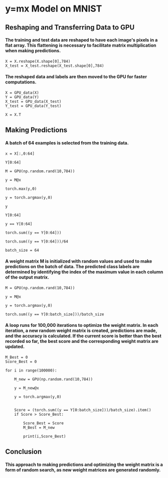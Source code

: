 # y=mx Model on MNIST

## Reshaping and Transferring Data to GPU
#### The training and test data are reshaped to have each image's pixels in a flat array. This flattening is necessary to facilitate matrix multiplication when making predictions.
```
X = X.reshape(X.shape[0],784)
X_test = X_test.reshape(X_test.shape[0],784)
```
#### The reshaped data and labels are then moved to the GPU for faster computations.
```
X = GPU_data(X)
Y = GPU_data(Y)
X_test = GPU_data(X_test)
Y_test = GPU_data(Y_test)
```
```
X = X.T
```
## Making Predictions
#### A batch of 64 examples is selected from the training data.
```
x = X[:,0:64]
```
```
Y[0:64]
```
```
M = GPU(np.random.rand(10,784))
```
```
y = M@x
```
```
torch.max(y,0)
```
```
y = torch.argmax(y,0)
```
```
y
```
```
Y[0:64]
```
```
y == Y[0:64]
```
```
torch.sum((y == Y[0:64]))
```
```
torch.sum((y == Y[0:64]))/64
```
```
batch_size = 64
```
#### A weight matrix M is initialized with random values and used to make predictions on the batch of data. The predicted class labels are determined by identifying the index of the maximum value in each column of the output matrix.
```
M = GPU(np.random.rand(10,784))

y = M@x

y = torch.argmax(y,0)
```
```
torch.sum((y == Y[0:batch_size]))/batch_size
```
#### A loop runs for 100,000 iterations to optimize the weight matrix. In each iteration, a new random weight matrix is created, predictions are made, and the accuracy is calculated. If the current score is better than the best recorded so far, the best score and the corresponding weight matrix are updated.
```
M_Best = 0
Score_Best = 0

for i in range(100000):

    M_new = GPU(np.random.rand(10,784))

    y = M_new@x

    y = torch.argmax(y,0)


    Score = (torch.sum((y == Y[0:batch_size]))/batch_size).item()
    if Score > Score_Best:

        Score_Best = Score
        M_Best = M_new

        print(i,Score_Best)
```
## Conclusion
#### This approach to making predictions and optimizing the weight matrix is a form of random search, as new weight matrices are generated randomly.










